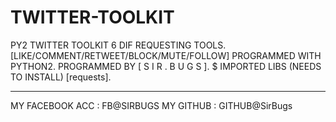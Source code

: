 # TWITTER-TOOLKIT
PY2 TWITTER TOOLKIT 6 DIF REQUESTING TOOLS.
[LIKE/COMMENT/RETWEET/BLOCK/MUTE/FOLLOW]
PROGRAMMED WITH PYTHON2.
PROGRAMMED BY [ S I R . B U G S ].
$ IMPORTED LIBS (NEEDS TO INSTALL) [requests].

---------------------------------------------
MY FACEBOOK ACC : FB@SIRBUGS
MY GITHUB : GITHUB@SirBugs
